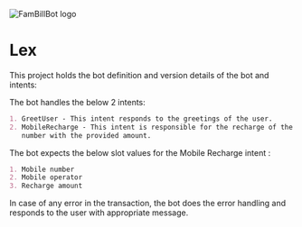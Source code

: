 ![FamBillBot logo](https://gist.githubusercontent.com/aaradhanas/9e3598b4e1cc5cd331b76819d935b44e/raw/da51d9fcb0ae45edb424373b5ab60b061643fbcd/FamBillBot.png)
# Lex

This project holds the bot definition and version details of the bot and intents:

The bot handles the below 2 intents:
```md
1. GreetUser - This intent responds to the greetings of the user.
2. MobileRecharge - This intent is responsible for the recharge of the given mobile 
   number with the provided amount.
```

The bot expects the below slot values for the Mobile Recharge intent :
```md
1. Mobile number
2. Mobile operator
3. Recharge amount
```
In case of any error in the transaction, the bot does the error handling and responds to the user with appropriate message.
